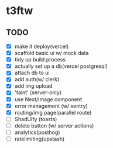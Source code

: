 # t3ftw

## TODO

- [x] make it deploy(vercel)
- [x] scaffold basic ui w/ mock data
- [x] tidy up build process
- [x] actually set up a db(vercel postgresql)
- [x] attach db to ui
- [x] add auth(w/ clerk)
- [x] add img upload
- [x] 'taint' (server-only)
- [x] use Next/Image component
- [x] error management (w/ sentry)
- [x] routing/img page(parallel route)
- [ ] ShadUIfy (toasts)
- [ ] delete button (w/ server actions)
- [ ] analytics(posthog)
- [ ] ratelimiting(upstash)

<!-- # Create T3 App -->
<!--
This is a [T3 Stack](https://create.t3.gg/) project bootstrapped with `create-t3-app`.

## What's next? How do I make an app with this?

We try to keep this project as simple as possible, so you can start with just the scaffolding we set up for you, and add additional things later when they become necessary.

If you are not familiar with the different technologies used in this project, please refer to the respective docs. If you still are in the wind, please join our [Discord](https://t3.gg/discord) and ask for help.

- [Next.js](https://nextjs.org)
- [NextAuth.js](https://next-auth.js.org)
- [Prisma](https://prisma.io)
- [Drizzle](https://orm.drizzle.team)
- [Tailwind CSS](https://tailwindcss.com)
- [tRPC](https://trpc.io)

## Learn More

To learn more about the [T3 Stack](https://create.t3.gg/), take a look at the following resources:

- [Documentation](https://create.t3.gg/)
- [Learn the T3 Stack](https://create.t3.gg/en/faq#what-learning-resources-are-currently-available) — Check out these awesome tutorials

You can check out the [create-t3-app GitHub repository](https://github.com/t3-oss/create-t3-app) — your feedback and contributions are welcome!

## How do I deploy this?

Follow our deployment guides for [Vercel](https://create.t3.gg/en/deployment/vercel), [Netlify](https://create.t3.gg/en/deployment/netlify) and [Docker](https://create.t3.gg/en/deployment/docker) for more information. -->
